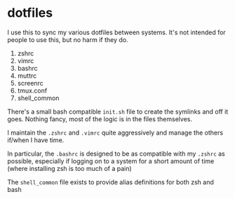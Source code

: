 # dotfiles
I use this to sync my various dotfiles between systems. It's not intended for people to use this, but no harm if they do.

1. zshrc
2. vimrc
3. bashrc
4. muttrc
5. screenrc
6. tmux.conf
7. shell_common

There's a small bash compatible `init.sh` file to create the symlinks and off it goes. Nothing fancy, most of the logic is in the files themselves.

I maintain the `.zshrc` and `.vimrc` quite aggressively and manage the others if/when I have time.

In particular, the `.bashrc` is designed to be as compatible with my `.zshrc` as possible, especially if logging on to a system for a short amount of time (where installing zsh is too much of a pain)

The `shell_common` file exists to provide alias definitions for both zsh and bash
